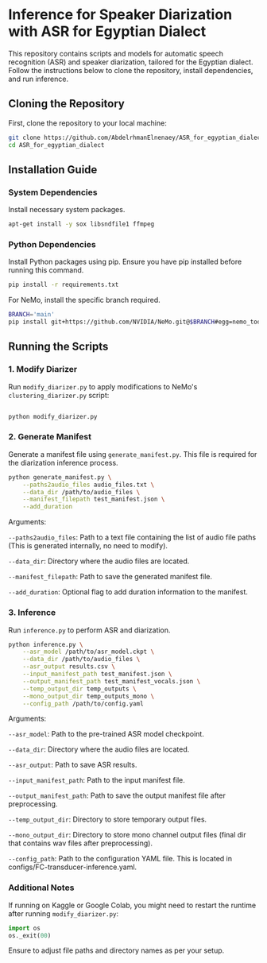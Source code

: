 # Inference for Speaker Diarization with ASR for Egyptian Dialect

This repository contains scripts and models for automatic speech recognition (ASR) and speaker diarization, tailored for the Egyptian dialect.
Follow the instructions below to clone the repository, install dependencies, and run inference.

## Cloning the Repository

First, clone the repository to your local machine:

```bash
git clone https://github.com/AbdelrhmanElnenaey/ASR_for_egyptian_dialect
cd ASR_for_egyptian_dialect
```


## Installation Guide

### System Dependencies

Install necessary system packages.

```bash
apt-get install -y sox libsndfile1 ffmpeg
```

### Python Dependencies

Install Python packages using pip. Ensure you have pip installed before running this command.

```bash
pip install -r requirements.txt
```

For NeMo, install the specific branch required.

```bash
BRANCH='main'
pip install git+https://github.com/NVIDIA/NeMo.git@$BRANCH#egg=nemo_toolkit[asr]
```

## Running the Scripts
### 1. Modify Diarizer

Run `modify_diarizer.py` to apply modifications to NeMo's `clustering_diarizer.py` script:

```bash

python modify_diarizer.py
```

### 2. Generate Manifest

Generate a manifest file using `generate_manifest.py`. This file is required for the diarization inference process.

```bash
python generate_manifest.py \
    --paths2audio_files audio_files.txt \
    --data_dir /path/to/audio_files \
    --manifest_filepath test_manifest.json \
    --add_duration
```
Arguments:

  `--paths2audio_files`: Path to a text file containing the list of audio file paths (This is generated internally, no need to modify).
  
  `--data_dir`: Directory where the audio files are located.
  
  `--manifest_filepath`: Path to save the generated manifest file.
  
  `--add_duration`: Optional flag to add duration information to the manifest.

### 3. Inference

Run `inference.py` to perform ASR and diarization.

```bash
python inference.py \
    --asr_model /path/to/asr_model.ckpt \
    --data_dir /path/to/audio_files \
    --asr_output results.csv \
    --input_manifest_path test_manifest.json \
    --output_manifest_path test_manifest_vocals.json \
    --temp_output_dir temp_outputs \
    --mono_output_dir temp_outputs_mono \
    --config_path /path/to/config.yaml
```
Arguments:

  `--asr_model`: Path to the pre-trained ASR model checkpoint.
  
  `--data_dir`: Directory where the audio files are located.
  
  `--asr_output`: Path to save ASR results.
  
  `--input_manifest_path`: Path to the input manifest file.
  
  `--output_manifest_path`: Path to save the output manifest file after preprocessing.
  
  `--temp_output_dir`: Directory to store temporary output files.
  
  `--mono_output_dir`: Directory to store mono channel output files (final dir that contains wav files after preprocessing).
  
  `--config_path`: Path to the configuration YAML file. This is located in configs/FC-transducer-inference.yaml.
  

### Additional Notes

  If running on Kaggle or Google Colab, you might need to restart the runtime after running `modify_diarizer.py`:

``` python
import os
os._exit(00)
```
Ensure to adjust file paths and directory names as per your setup.


